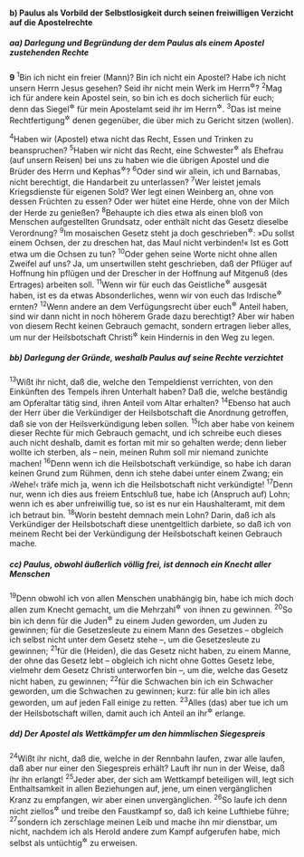 #### b) Paulus als Vorbild der Selbstlosigkeit durch seinen freiwilligen Verzicht auf die Apostelrechte

##### aa) Darlegung und Begründung der dem Paulus als einem Apostel zustehenden Rechte

__9__
<sup>1</sup>Bin ich nicht ein freier (Mann)? Bin ich nicht ein Apostel? Habe ich nicht unsern Herrn Jesus gesehen? Seid ihr nicht mein Werk im Herrn<sup title="= als christliche Gemeinde">&#x2732;</sup>?
<sup>2</sup>Mag ich für andere kein Apostel sein, so bin ich es doch sicherlich für euch; denn das Siegel<sup title="= die Beglaubigung">&#x2732;</sup> für mein Apostelamt seid ihr im Herrn<sup title="= als christliche Gemeinde">&#x2732;</sup>.
<sup>3</sup>Das ist meine Rechtfertigung<sup title="= mein Ausweisschein">&#x2732;</sup> denen gegenüber, die über mich zu Gericht sitzen (wollen).

<sup>4</sup>Haben wir (Apostel) etwa nicht das Recht, Essen und Trinken zu beanspruchen?
<sup>5</sup>Haben wir nicht das Recht, eine Schwester<sup title="= Christin">&#x2732;</sup> als Ehefrau (auf unsern Reisen) bei uns zu haben wie die übrigen Apostel und die Brüder des Herrn und Kephas<sup title="= Petrus">&#x2732;</sup>?
<sup>6</sup>Oder sind wir allein, ich und Barnabas, nicht berechtigt, die Handarbeit zu unterlassen?
<sup>7</sup>Wer leistet jemals Kriegsdienste für eigenen Sold? Wer legt einen Weinberg an, ohne von dessen Früchten zu essen? Oder wer hütet eine Herde, ohne von der Milch der Herde zu genießen?
<sup>8</sup>Behaupte ich dies etwa als einen bloß von Menschen aufgestellten Grundsatz, oder enthält nicht das Gesetz dieselbe Verordnung?
<sup>9</sup>Im mosaischen Gesetz steht ja doch geschrieben<sup title="5.Mose 25,4">&#x2732;</sup>: »Du sollst einem Ochsen, der zu dreschen hat, das Maul nicht verbinden!« Ist es Gott etwa um die Ochsen zu tun?
<sup>10</sup>Oder gehen seine Worte nicht ohne allen Zweifel auf uns? Ja, um unsertwillen steht geschrieben, daß der Pflüger auf Hoffnung hin pflügen und der Drescher in der Hoffnung auf Mitgenuß (des Ertrages) arbeiten soll.
<sup>11</sup>Wenn wir für euch das Geistliche<sup title="d.h. die geistlichen Güter">&#x2732;</sup> ausgesät haben, ist es da etwas Absonderliches, wenn wir von euch das Irdische<sup title="d.h. die irdischen Güter">&#x2732;</sup> ernten?
<sup>12</sup>Wenn andere an dem Verfügungsrecht über euch<sup title="= über euer Vermögen">&#x2732;</sup> Anteil haben, sind wir dann nicht in noch höherem Grade dazu berechtigt? Aber wir haben von diesem Recht keinen Gebrauch gemacht, sondern ertragen lieber alles, um nur der Heilsbotschaft Christi<sup title="oder: von Christus">&#x2732;</sup> kein Hindernis in den Weg zu legen.

##### bb) Darlegung der Gründe, weshalb Paulus auf seine Rechte verzichtet

<sup>13</sup>Wißt ihr nicht, daß die, welche den Tempeldienst verrichten, von den Einkünften des Tempels ihren Unterhalt haben? Daß die, welche beständig am Opferaltar tätig sind, ihren Anteil vom Altar erhalten?
<sup>14</sup>Ebenso hat auch der Herr über die Verkündiger der Heilsbotschaft die Anordnung getroffen, daß sie von der Heilsverkündigung leben sollen.
<sup>15</sup>Ich aber habe von keinem dieser Rechte für mich Gebrauch gemacht, und ich schreibe euch dieses auch nicht deshalb, damit es fortan mit mir so gehalten werde; denn lieber wollte ich sterben, als – nein, meinen Ruhm soll mir niemand zunichte machen!
<sup>16</sup>Denn wenn ich die Heilsbotschaft verkündige, so habe ich daran keinen Grund zum Rühmen, denn ich stehe dabei unter einem Zwang; ein ›Wehe!‹ träfe mich ja, wenn ich die Heilsbotschaft nicht verkündigte!
<sup>17</sup>Denn nur, wenn ich dies aus freiem Entschluß tue, habe ich (Anspruch auf) Lohn; wenn ich es aber unfreiwillig tue, so ist es nur ein Haushalteramt, mit dem ich betraut bin.
<sup>18</sup>Worin besteht demnach mein Lohn? Darin, daß ich als Verkündiger der Heilsbotschaft diese unentgeltlich darbiete, so daß ich von meinem Recht bei der Verkündigung der Heilsbotschaft keinen Gebrauch mache.

##### cc) Paulus, obwohl äußerlich völlig frei, ist dennoch ein Knecht aller Menschen

<sup>19</sup>Denn obwohl ich von allen Menschen unabhängig bin, habe ich mich doch allen zum Knecht gemacht, um die Mehrzahl<sup title="oder: recht viele">&#x2732;</sup> von ihnen zu gewinnen.
<sup>20</sup>So bin ich denn für die Juden<sup title="oder: den Juden gegenüber">&#x2732;</sup> zu einem Juden geworden, um Juden zu gewinnen; für die Gesetzesleute zu einem Mann des Gesetzes – obgleich ich selbst nicht unter dem Gesetz stehe –, um die Gesetzesleute zu gewinnen;
<sup>21</sup>für die (Heiden), die das Gesetz nicht haben, zu einem Manne, der ohne das Gesetz lebt – obgleich ich nicht ohne Gottes Gesetz lebe, vielmehr dem Gesetz Christi unterworfen bin –, um die, welche das Gesetz nicht haben, zu gewinnen;
<sup>22</sup>für die Schwachen bin ich ein Schwacher geworden, um die Schwachen zu gewinnen; kurz: für alle bin ich alles geworden, um auf jeden Fall einige zu retten.
<sup>23</sup>Alles (das) aber tue ich um der Heilsbotschaft willen, damit auch ich Anteil an ihr<sup title="oder: ihrem Segen, d.h. an dem in ihr verheißenen Heilsgut">&#x2732;</sup> erlange.

##### dd) Der Apostel als Wettkämpfer um den himmlischen Siegespreis

<sup>24</sup>Wißt ihr nicht, daß die, welche in der Rennbahn laufen, zwar alle laufen, daß aber nur einer den Siegespreis erhält? Lauft ihr nun in der Weise, daß ihr ihn erlangt!
<sup>25</sup>Jeder aber, der sich am Wettkampf beteiligen will, legt sich Enthaltsamkeit in allen Beziehungen auf, jene, um einen vergänglichen Kranz zu empfangen, wir aber einen unvergänglichen.
<sup>26</sup>So laufe ich denn nicht ziellos<sup title="= ins Blaue hinein">&#x2732;</sup> und treibe den Faustkampf so, daß ich keine Lufthiebe führe;
<sup>27</sup>sondern ich zerschlage meinen Leib und mache ihn mir dienstbar, um nicht, nachdem ich als Herold andere zum Kampf aufgerufen habe, mich selbst als untüchtig<sup title="oder: des Preises unwürdig">&#x2732;</sup> zu erweisen.